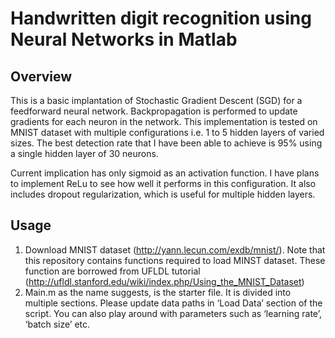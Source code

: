 # Handwritten digit recognition using Neural Networks in Matlab

## Overview

This is a basic implantation of Stochastic Gradient Descent (SGD) for a feedforward neural network. Backpropagation is performed to update gradients for each neuron in the network. This implementation is tested on MNIST dataset with multiple configurations i.e. 1 to 5 hidden layers of varied sizes. The best detection rate that I have been able to achieve is 95% using a single hidden layer of 30 neurons.

Current implication has only sigmoid as an activation function. I have plans to implement ReLu to see how well it performs in this configuration. It also includes dropout regularization, which is useful for multiple hidden layers. 

## Usage
1. Download MNIST dataset (http://yann.lecun.com/exdb/mnist/). Note that this repository contains functions required to load MINST dataset. These function are borrowed from UFLDL tutorial (http://ufldl.stanford.edu/wiki/index.php/Using_the_MNIST_Dataset)
2. Main.m as the name suggests, is the starter file. It is divided into multiple sections. Please update data paths in ‘Load Data’ section of the script. You can also play around with parameters such as ‘learning rate’, ‘batch size’ etc.
